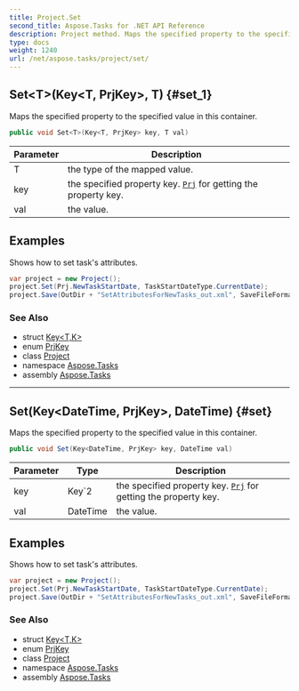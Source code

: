 ```yaml
---
title: Project.Set
second_title: Aspose.Tasks for .NET API Reference
description: Project method. Maps the specified property to the specified value in this container
type: docs
weight: 1240
url: /net/aspose.tasks/project/set/
---
```

## Set&lt;T&gt;(Key&lt;T, PrjKey&gt;, T) {#set_1}

Maps the specified property to the specified value in this container.

```csharp
public void Set<T>(Key<T, PrjKey> key, T val)
```

| Parameter | Description |
| --- | --- |
| T | the type of the mapped value. |
| key | the specified property key. [`Prj`](../../prj/) for getting the property key. |
| val | the value. |

## Examples

Shows how to set task's attributes.

```csharp
var project = new Project();
project.Set(Prj.NewTaskStartDate, TaskStartDateType.CurrentDate);
project.Save(OutDir + "SetAttributesForNewTasks_out.xml", SaveFileFormat.Xml);
```

### See Also

* struct [Key&lt;T,K&gt;](../../key-2/)
* enum [PrjKey](../../prjkey/)
* class [Project](../)
* namespace [Aspose.Tasks](../../project/)
* assembly [Aspose.Tasks](../../../)

---

## Set(Key&lt;DateTime, PrjKey&gt;, DateTime) {#set}

Maps the specified property to the specified value in this container.

```csharp
public void Set(Key<DateTime, PrjKey> key, DateTime val)
```

| Parameter | Type | Description |
| --- | --- | --- |
| key | Key`2 | the specified property key. [`Prj`](../../prj/) for getting the property key. |
| val | DateTime | the value. |

## Examples

Shows how to set task's attributes.

```csharp
var project = new Project();
project.Set(Prj.NewTaskStartDate, TaskStartDateType.CurrentDate);
project.Save(OutDir + "SetAttributesForNewTasks_out.xml", SaveFileFormat.Xml);
```

### See Also

* struct [Key&lt;T,K&gt;](../../key-2/)
* enum [PrjKey](../../prjkey/)
* class [Project](../)
* namespace [Aspose.Tasks](../../project/)
* assembly [Aspose.Tasks](../../../)


